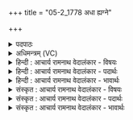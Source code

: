 +++
title = "05-2_1778 अधा ह्यग्ने"

+++
<details><summary>पदपाठः</summary>

अ꣡ध꣢꣯। हि। अग्ने। क्र꣡तोः꣢꣯। भ꣣द्र꣡स्य꣢। द꣡क्ष꣢꣯स्य। सा꣣धोः꣢। र꣣थीः꣢। ऋ꣣त꣡स्य꣢। बृ꣣हतः꣢। ब꣣भू꣡थ꣢। १७७८।
</details>

<details><summary>अधिमन्त्रम् (VC)</summary>

- अग्निः
- वामदेवो गौतमः
- पदपङ्क्तिः
- पञ्चमः
</details>

<details><summary>हिन्दी : आचार्य रामनाथ वेदालंकार - विषयः</summary>

अगले मन्त्र में परमात्मा का वर्णन है।
</details>

<details><summary>हिन्दी : आचार्य रामनाथ वेदालंकार - पदार्थः</summary>

पदार्थान्वय -  (अध) और हे (अग्ने) जीवन को उन्नत करनेवाले परमात्मदेव ! आप (भद्रस्य क्रतोः) शुभकर्म के, (साधोः दक्षस्य) साधु बल के और (बृहतः ऋतस्य) महान् सत्य के (रथीः) स्वामी (हि) निश्चय ही (बभूथ) हो ॥२॥
</details>

<details><summary>हिन्दी : आचार्य रामनाथ वेदालंकार - भावार्थः</summary>

भावार्थ -  जैसे जगदीश्वर श्रेष्ठ कर्म,बल और सत्य का अधिपति है,वैसे ही मनुष्यों को भी होना चाहिए ॥२॥
</details>

<details><summary>संस्कृत : आचार्य रामनाथ वेदालंकार - विषयः</summary>

अथ परमात्मानं वर्णयति।
</details>

<details><summary>संस्कृत : आचार्य रामनाथ वेदालंकार - पदार्थः</summary>

पदार्थान्वय -  (अध) अथ,हे (अग्ने) जीवनोन्नायक परमात्मदेव ! त्वम् (भद्रस्य क्रतोः) शुभस्य कर्मणः (साधोः दक्षस्य) शोभनस्य बलस्य, (बृहतः ऋतस्य) महतः सत्यस्य च (रथीः) स्वामी (हि) निश्चयेन (बभूथ) बभूविथ।[अत्र‘बभूथाततन्थजगृभ्मववर्थेति निगमे’। अ० ७।२।६४ इति निपातनादिडभावः। ‘रथीः’ इत्यत्र ‘छन्दसीवनिपौ च वक्तव्यौ’ वा० ५।२।१२२ इति वार्तिकेन मत्वर्थे ई प्रत्ययः। ‘अधा’ इत्यत्र ‘निपातस्य च’। अ० ६।३।१३६ इत्यनेन दीर्घः]॥२॥२
</details>

<details><summary>संस्कृत : आचार्य रामनाथ वेदालंकार - भावार्थः</summary>

भावार्थ -  यथा जगदीश्वरः श्रेष्ठस्य कर्मणो बलस्य सत्यस्य चाधिपतिर्वर्तते तथैव मनुष्यैरपि भाव्यम् ॥२॥
</details>